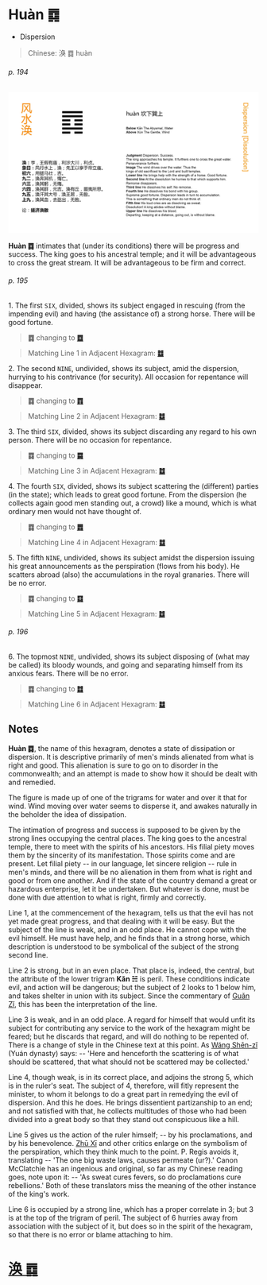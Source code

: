 # Huàn ䷺

* Dispersion

> Chinese: 涣 ䷺ huàn

###### p. 194

![Huan](shapes/59.jpg)

**Huàn ䷺** intimates that (under its conditions) there will be progress and success. The king goes to his ancestral temple; and it will be advantageous to cross the great stream. It will be advantageous to be firm and correct.

###### p. 195

1.<a name="59.1"></a> The first `SIX`, divided, shows its subject engaged in rescuing (from the impending evil) and having (the assistance of) a strong horse. There will be good fortune.

> **䷺** changing to [**䷼**](e4b8ade5ad9azhongfu.md#60.1)

> Matching Line 1 in Adjacent Hexagram: [**䷻**](e88a82jie.md#60.1)

2.<a name="59.2"></a> The second `NINE`, undivided, shows its subject, amid the dispersion, hurrying to his contrivance (for security). All occasion for repentance will disappear.

> **䷺** changing to [**䷓**](e8a782guan.md#20.2)

> Matching Line 2 in Adjacent Hexagram: [**䷻**](e88a82jie.md#60.2)

3.<a name="59.3"></a> The third `SIX`, divided, shows its subject discarding any regard to his own person. There will be no occasion for repentance.

> **䷺** changing to [**䷸**](e5b7bdxun.md#57.3)

> Matching Line 3 in Adjacent Hexagram: [**䷻**](e88a82jie.md#60.3)

4.<a name="59.4"></a> The fourth `SIX`, divided, shows its subject scattering the (different) parties (in the state); which leads to great good fortune. From the dispersion (he collects again good men standing out, a crowd) like a mound, which is what ordinary men would not have thought of.

> **䷺** changing to [**䷅**](e8aebcsong.md#6.4)

> Matching Line 4 in Adjacent Hexagram: [**䷻**](e88a82jie.md#60.4)

5.<a name="59.5"></a> The fifth `NINE`, undivided, shows its subject amidst the dispersion issuing his great announcements as the perspiration (flows from his body). He scatters abroad (also) the accumulations in the royal granaries. There will be no error.

> **䷺** changing to [**䷃**](e89299meng.md#4.5)

> Matching Line 5 in Adjacent Hexagram: [**䷻**](e88a82jie.md#60.5)

###### p. 196

6.<a name="59.6"></a> The topmost `NINE`, undivided, shows its subject disposing of (what may be called) its bloody wounds, and going and separating himself from its anxious fears. There will be no error.

> **䷺** changing to [**䷜**](e59d8ekan.md#29.6)

> Matching Line 6 in Adjacent Hexagram: [**䷻**](e88a82jie.md#60.6)

## Notes

**Huàn ䷺**, the name of this hexagram, denotes a state of dissipation or dispersion. It is descriptive primarily of men's minds alienated from what is right and good. This alienation is sure to go on to disorder in the commonwealth; and an attempt is made to show how it should be dealt with and remedied.

The figure is made up of one of the trigrams for water and over it that for wind. Wind moving over water seems to disperse it, and awakes naturally in the beholder the idea of dissipation.

The intimation of progress and success is supposed to be given by the strong lines occupying the central places. The king goes to the ancestral temple, there to meet with the spirits of his ancestors. His filial piety moves them by the sincerity of its manifestation. Those spirits come and are present. Let filial piety -- in our language, let sincere religion -- rule in men's minds, and there will be no alienation in them from what is right and good or from one another. And if the state of the country demand a great or hazardous enterprise, let it be undertaken. But whatever is done, must be done with due attention to what is right, firmly and correctly.

Line 1, at the commencement of the hexagram, tells us that the evil has not yet made great progress, and that dealing with it will be easy. But the subject of the line is weak, and in an odd place. He cannot cope with the evil himself. He must have help, and he finds that in a strong horse, which description is understood to be symbolical of the subject of the strong second line.

Line 2 is strong, but in an even place. That place is, indeed, the central, but the attribute of the lower trigram **Kǎn ☵** is peril. These conditions indicate evil, and action will be dangerous; but the subject of 2 looks to 1 below him, and takes shelter in union with its subject. Since the commentary of [Guǎn Zǐ](https://en.wikipedia.org/wiki/Guanzi_(text)), this has been the interpretation of the line.

Line 3 is weak, and in an odd place. A regard for himself that would unfit its subject for contributing any service to the work of the hexagram might be feared; but he discards that regard, and will do nothing to be repented of. There is a change of style in the Chinese text at this point. As [Wáng Shēn-zǐ](https://ctext.org/searchbooks.pl?if=gb&author=王申子&remap=gb) (Yuán dynasty) says: -- 'Here and henceforth the scattering is of what should be scattered, that what should not be scattered may be collected.'

Line 4, though weak, is in its correct place, and adjoins the strong 5, which is in the ruler's seat. The subject of 4, therefore, will fitly represent the minister, to whom it belongs to do a great part in remedying the evil of dispersion. And this he does. He brings dissentient partizanship to an end; and not satisfied with that, he collects multitudes of those who had been divided into a great body so that they stand out conspicuous like a hill.

Line 5 gives us the action of the ruler himself; -- by his proclamations, and by his benevolence. [Zhū Xī](https://en.wikipedia.org/wiki/Zhu_Xi) and other critics enlarge on the symbolism of the perspiration, which they think much to the point. P. Regis avoids it, translating -- 'The one big waste laws, causes permeate (ur?).' Canon McClatchie has an ingenious and original, so far as my Chinese reading goes, note upon it: -- 'As sweat cures fevers, so do proclamations cure rebellions.' Both of these translators miss the meaning of the other instance of the king's work.

Line 6 is occupied by a strong line, which has a proper correlate in 3; but 3 is at the top of the trigram of peril. The subject of 6 hurries away from association with the subject of it, but does so in the spirit of the hexagram, so that there is no error or blame attaching to him.

# [涣 ䷺](e6b6a3huan_cn.md)
